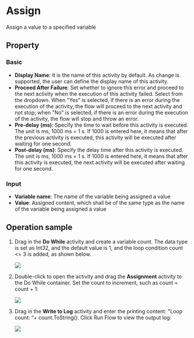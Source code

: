 # Assign

Assign a value to a specified variable

## Property

### Basic

- **Display Name**: It is the name of this activity by default. As change is supported, the user can define the display name of this activity.
- **Proceed After Failure**: Set whether to ignore this error and proceed to the next activity when the execution of this activity failed. Select from the dropdown. When "Yes" is selected, if there is an error during the execution of the activity, the flow will proceed to the next activity and not stop; when "No" is selected, if there is an error during the execution of the activity, the flow will stop and throw an error.
- **Pre-delay (ms)**: Specify the time to wait before this activity is executed. The unit is ms, 1000 ms = 1 s. If 1000 is entered here, it means that after the previous activity is executed, this activity will be executed after waiting for one second.
- **Post-delay (ms)**: Specify the delay time after this activity is executed. The unit is ms, 1000 ms = 1 s. If 1000 is entered here, it means that after this activity is executed, the next activity will be executed after waiting for one second.

### Input

- **Variable name**: The name of the variable being assigned a value
- **Value**: Assigned content, which shall be of the same type as the name of the variable being assigned a value

## Operation sample

1. Drag in the **Do While** activity and create a variable count. The data type is set as Int32, and the default value is 1, and the loop condition count \<= 3 is added, as shown below.

    ![](https://docimages.blob.core.chinacloudapi.cn/images/EnglishDocumentImage/dowhile20210506.png)

2. Double-click to open the activity and drag the **Assignment** activity to the Do While container. Set the count to increment, such as count = count + 1:

    ![](https://docimages.blob.core.chinacloudapi.cn/images/EnglishDocumentImage/assign20210506.png)

1. Drag in the **Write to Log** activity and enter the printing content: "Loop count: “+ count.ToString(). Click Run Flow to view the output log:

    ![](https://docimages.blob.core.chinacloudapi.cn/images/EnglishDocumentImage/loopcount20210506.png)